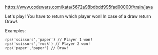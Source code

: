 https://www.codewars.com/kata/5672a98bdbdd995fad00000f/train/java

Let's play! You have to return which player won! In case of a draw return Draw!.

Examples:
```
rps('scissors','paper') // Player 1 won!
rps('scissors','rock') // Player 2 won!
rps('paper','paper') // Draw!
```
